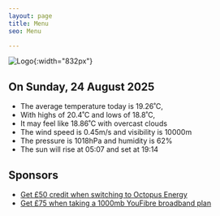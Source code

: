 ```yaml
---
layout: page
title: Menu
seo: Menu

---
```


![Logo](/images/logo.jpg){:width="832px"}

<!-- weather_marker starts -->
## On Sunday, 24 August 2025

- The average temperature today is 19.26˚C,
- With highs of 20.4˚C and lows of 18.8˚C,
- It may feel like 18.86˚C with overcast clouds
- The wind speed is 0.45m/s and visibility is 10000m
- The pressure is 1018hPa and humidity is 62%
- The sun will rise at 05:07 and set at 19:14

<!-- weather_marker ends -->

## Sponsors

- [Get £50 credit when switching to Octopus Energy](https://bit.ly/3oD1nnS)
- [Get £75 when taking a 1000mb YouFibre broadband plan](https://aklam.io/91zWhU?)
